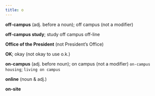 ```yaml
---
title: o
---
```


**off-campus** (adj. before a noun); off campus (not a modifier)

**off-campus study**; study off campus off-line

**Office of the President** (not President’s Office)

**OK**; okay (not okay to use o.k.)

**on-campus** (adj. before noun); on campus (not a modifier)
  `on-campus housing`; `living on campus`

**online** (noun & adj.)

**on-site**
